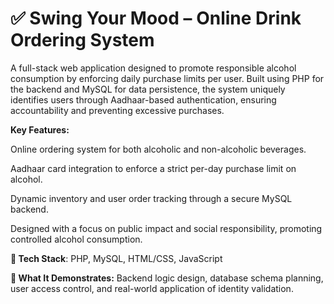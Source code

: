 
# ✅ Swing Your Mood – Online Drink Ordering System
A full-stack web application designed to promote responsible alcohol consumption by enforcing daily purchase limits per user. Built using PHP for the backend and MySQL for data persistence, the system uniquely identifies users through Aadhaar-based authentication, ensuring accountability and preventing excessive purchases.

**Key Features:**

Online ordering system for both alcoholic and non-alcoholic beverages.

Aadhaar card integration to enforce a strict per-day purchase limit on alcohol.

Dynamic inventory and user order tracking through a secure MySQL backend.

Designed with a focus on public impact and social responsibility, promoting controlled alcohol consumption.

**🔧 Tech Stack**: PHP, MySQL, HTML/CSS, JavaScript

**🎯 What It Demonstrates:** Backend logic design, database schema planning, user access control, and real-world application of identity validation.
